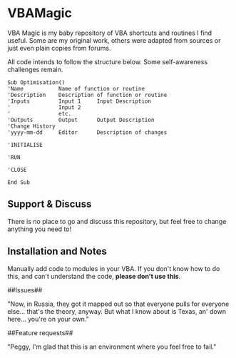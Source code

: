 # VBAMagic

VBA Magic is my baby repository of VBA shortcuts and routines I find useful. 
Some are my original work, others were adapted from sources or just even plain copies from forums.

All code intends to follow the structure below. 
Some self-awareness challenges remain.
```vba
Sub Optimisation()
'Name           Name of function or routine
'Description    Description of function or routine
'Inputs         Input 1     Input Description
'               Input 2
'               etc.
'Outputs        Output      Output Description
'Change History
'yyyy-mm-dd     Editor      Description of changes

'INITIALISE

'RUN

'CLOSE

End Sub
```

## Support & Discuss
There is no place to go and discuss this repository, but feel free to change anything you need to!

## Installation and Notes
Manually add code to modules in your VBA. 
If you don't know how to do this, and can't understand the code, **please don't use this**.

##Issues##

"Now, in Russia, they got it mapped out so that everyone pulls for everyone else... that's the theory, anyway. 
But what I know about is Texas, an' down here... you're on your own."

##Feature requests##

"Peggy, I'm glad that this is an environment where you feel free to fail."

